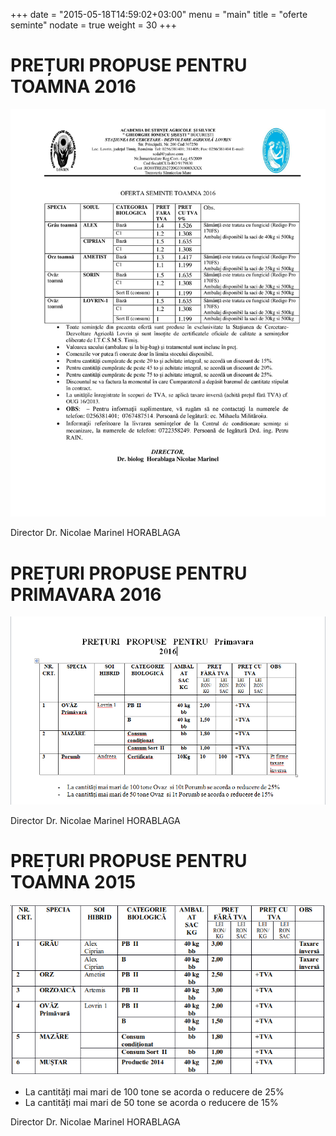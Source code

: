 +++
date = "2015-05-18T14:59:02+03:00"
menu = "main"
title = "oferte seminte"
nodate = true
weight = 30
+++

# PREȚURI PROPUSE PENTRU TOAMNA 2016

<img src="/photos/post/oferta_toamna_2016.jpg" alt="toamna_2016">

Director
Dr. Nicolae Marinel HORABLAGA


# PREȚURI PROPUSE PENTRU PRIMAVARA 2016

<img src="/photos/post/oferta_primavara_2016.png" alt="primavara_2016">

Director
Dr. Nicolae Marinel HORABLAGA

# PREȚURI PROPUSE PENTRU TOAMNA 2015

<img src="/photos/post/oferta_toamna_2015.png" alt="toamna_2015">

- La cantități mai mari de 100 tone se acorda o reducere de 25%
- La cantități mai mari de 50 tone se acorda o reducere de 15%


Director
Dr. Nicolae Marinel HORABLAGA
